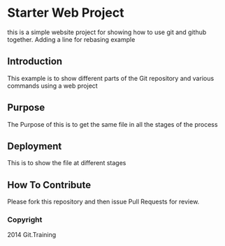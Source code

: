 # Starter Web Project

this is a simple website project for showing how to use git and github together. Adding a line for rebasing example 

## Introduction

This example is to show different parts of the Git repository and various commands using a web project 

## Purpose

The Purpose of this is to get the same file in all the stages of the process

## Deployment

This is to show the file at different stages

## How To Contribute

Please fork this repository and then issue Pull Requests for review.

### Copyright

2014 Git.Training